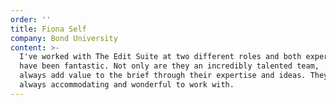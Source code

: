 ```yaml
---
order: ''
title: Fiona Self
company: Bond University
content: >-
  I've worked with The Edit Suite at two different roles and both experiences
  have been fantastic. Not only are they an incredibly talented team,  but they
  always add value to the brief through their expertise and ideas. They are
  always accommodating and wonderful to work with.
---
```

